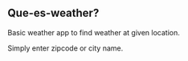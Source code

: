## Que-es-weather?

Basic weather app to find weather at given location.

Simply enter zipcode or city name.
